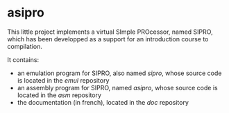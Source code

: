 # asipro

This little project implements a virtual SImple PROcessor, named SIPRO, which has been developped as a support for an introduction course to compilation.

It contains:
- an emulation program for SIPRO, also named *sipro*, whose source code is located in the *emul* repository
- an assembly program for SIPRO, named *asipro*, whose source code is located in the *asm* repository
- the documentation (in french), located in the *doc* repository

